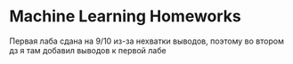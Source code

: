 # Machine Learning Homeworks
Первая лаба сдана на 9/10 из-за нехватки выводов, поэтому во втором дз я там добавил выводов к первой лабе
